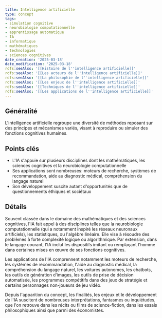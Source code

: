 ```yaml
---
title: Intelligence artificielle
type: concept
tags:
- simulation cognitive
- neurobiologie computationnelle
- apprentissage automatique
- IA
- informatique
- mathématiques
- technologies
- sciences cognitives
date_creation: '2025-03-18'
date_modification: '2025-03-18'
rdfs:seeAlso: '[[Histoire de l''intelligence artificielle]]'
rdfs:seeAlso: '[[Les acteurs de l''intelligence artificielle]]'
rdfs:seeAlso: '[[La philosophie de l''intelligence artificielle]]'
rdfs:seeAlso: '[[Les enjeux de l''intelligence artificielle]]'
rdfs:seeAlso: '[[Techniques de l''intelligence artificielle]]'
rdfs:seeAlso: '[[Les applications de l''intelligence artificielle]]'
---
```


## Généralité

L'intelligence artificielle regroupe une diversité de méthodes reposant sur des principes et mécanismes variés, visant à reproduire ou simuler des fonctions cognitives humaines.

## Points clés

- L'IA s'appuie sur plusieurs disciplines dont les mathématiques, les sciences cognitives et la neurobiologie computationnelle
- Ses applications sont nombreuses: moteurs de recherche, systèmes de recommandation, aide au diagnostic médical, compréhension du langage naturel
- Son développement suscite autant d'opportunités que de questionnements éthiques et sociétaux

## Détails

Souvent classée dans le domaine des mathématiques et des sciences cognitives, l'IA fait appel à des disciplines telles que la neurobiologie computationnelle (qui a notamment inspiré les réseaux neuronaux artificiels), les statistiques, ou l'algèbre linéaire. Elle vise à résoudre des problèmes à forte complexité logique ou algorithmique. Par extension, dans le langage courant, l'IA inclut les dispositifs imitant ou remplaçant l'homme dans certaines mises en œuvre de ses fonctions cognitives.

Les applications de l'IA comprennent notamment les moteurs de recherche, les systèmes de recommandation, l'aide au diagnostic médical, la compréhension du langage naturel, les voitures autonomes, les chatbots, les outils de génération d'images, les outils de prise de décision automatisée, les programmes compétitifs dans des jeux de stratégie et certains personnages non-joueurs de jeu vidéo.

Depuis l'apparition du concept, les finalités, les enjeux et le développement de l'IA suscitent de nombreuses interprétations, fantasmes ou inquiétudes, que l'on retrouve dans les récits ou films de science-fiction, dans les essais philosophiques ainsi que parmi des économistes.
